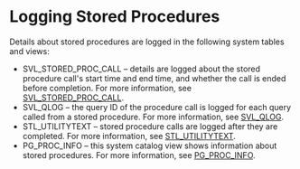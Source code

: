 # Logging Stored Procedures<a name="c_PLpgSQL-logging"></a>

Details about stored procedures are logged in the following system tables and views:
+ SVL\_STORED\_PROC\_CALL – details are logged about the stored procedure call's start time and end time, and whether the call is ended before completion\. For more information, see [SVL\_STORED\_PROC\_CALL](r_SVL_STORED_PROC_CALL.md)\.
+ SVL\_QLOG – the query ID of the procedure call is logged for each query called from a stored procedure\. For more information, see [SVL\_QLOG](r_SVL_QLOG.md)\.
+ STL\_UTILITYTEXT – stored procedure calls are logged after they are completed\. For more information, see [STL\_UTILITYTEXT](r_STL_UTILITYTEXT.md)\.
+ PG\_PROC\_INFO – this system catalog view shows information about stored procedures\. For more information, see [PG\_PROC\_INFO](r_PG_PROC_INFO.md)\.